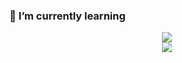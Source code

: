 ### 🌱 I’m currently learning
<div align="center"> <img src="https://metrics.lecoq.io/insights/Li-Keanu"> </div>
<div align="center"> <img src="https://github-profile-trophy.vercel.app/?username=sun0225SUN" /> </div>
<!--
**Li-Keanu/Li-Keanu** is a ✨ _special_ ✨ repository because its `README.md` (this file) appears on your GitHub profile.

Here are some ideas to get you started:

- 🔭 I’m currently working on ...
- 🌱 I’m currently learning ...
- 👯 I’m looking to collaborate on ...
- 🤔 I’m looking for help with ...
- 💬 Ask me about ...
- 📫 How to reach me: ...
- 😄 Pronouns: ...
- ⚡ Fun fact: ...
-->
